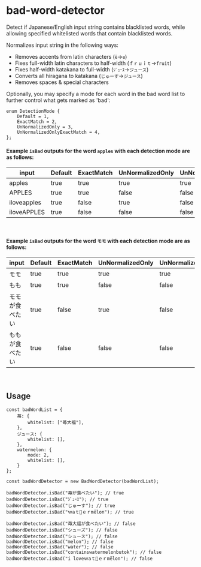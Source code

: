 # bad-word-detector
Detect if Japanese/English input string contains blacklisted words, while allowing specified whitelisted words that contain blacklisted words.

Normalizes input string in the following ways:

- Removes accents from latin characters (`ë`→`e`)
- Fixes full-width latin characters to half-width (`ｆｒｕｉｔ`→`fruit`)
- Fixes half-width katakana to full-width (`ｼﾞｭｰｽ`→`ジュース`)
- Converts all hiragana to katakana (`じゅーす`→`ジュース`)
- Removes spaces & special characters

Optionally, you may specify a mode for each word in the bad word list to further control what gets marked as 'bad':

```
enum DetectionMode {
	Default = 1,
	ExactMatch = 2,
	UnNormalizedOnly = 3,
	UnNormalizedOnlyExactMatch = 4,
};
```

#### Example `isBad` outputs for the word `apples` with each detection mode are as follows:

|input|Default|ExactMatch|UnNormalizedOnly|UnNormalizedOnlyExactMatch|
|----|----|----|----|----|
|apples|true|true|true|true|
|APPLES|true|true|false|false|
|iloveapples|true|false|true|false|
|iloveAPPLES|true|false|false|false|

<br/>

#### Example `isBad` outputs for the word `モモ` with each detection mode are as follows:

|input|Default|ExactMatch|UnNormalizedOnly|UnNormalizedOnlyExactMatch|
|----|----|----|----|----|
|モモ|true|true|true|true|
|もも|true|true|false|false|
|モモが食べたい|true|false|true|false|
|ももが食べたい|true|false|false|false|

<br/>


## Usage

```
const badWordList = {
	苺: {
		whitelist: ["苺大福"],
	},
	ジュース: {
		whitelist: [],
	},
	watermelon: {
		mode: 2,
		whitelist: [],
	}
};

const badWordDetector = new BadWordDetector(badWordList);

badWordDetector.isBad("苺が食べたい"); // true
badWordDetector.isBad("ｼﾞｭｰｽ"); // true
badWordDetector.isBad("じゅーす"); // true
badWordDetector.isBad("ｗaｔ🍉ｅｒmëlon"); // true

badWordDetector.isBad("苺大福が食べたい"); // false
badWordDetector.isBad("シューズ"); // false
badWordDetector.isBad("シュース"); // false
badWordDetector.isBad("melon"); // false
badWordDetector.isBad("water"); // false
badWordDetector.isBad("containswatermelonbutok"); // false
badWordDetector.isBad("i loveｗaｔ🍉ｅｒmëlon"); // false
```
